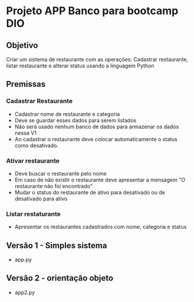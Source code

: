 
#  Projeto APP Banco para bootcamp DIO

## Objetivo
Criar um sistema de restaurante com as operações: Cadastrar restaurante, listar restaurante e alterar status usando a linguagem Python

## Premissas
### Cadastrar Restaurante
- Cadastrar nome de restaurante e categoria
- Deve se guardar esses dados para serem listados
- Não será usado nenhum banco de dados para armazenar os dados nessa V1
- Ao cadastrar o restaurante deve colocar automaticamente o status como desativado.

### Ativar restaurante
- Deve buscar o restaurante pelo nome
- Em caso de não existir o restaurante deve apresentar a mensagem "O restaurante não foi encontrado"
- Mudar o status do restaurante de ativo para desativado ou de desativado para ativo

### Listar restaturante
- Apresentar os restaurantes cadastrados com nome, categoria e status

## Versão 1 - Simples sistema
- app.py 

## Versão 2 - orientação objeto
- app2.py